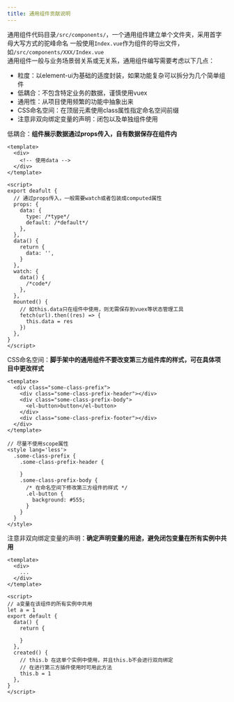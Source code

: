 ```yaml
---
title: 通用组件贡献说明
---
```


通用组件代码目录`/src/components/`，一个通用组件建立单个文件夹，采用首字母大写方式的驼峰命名
一般使用`Index.vue`作为组件的导出文件，如`/src/components/XXX/Index.vue`   
通用组件一般与业务场景弱关系或无关系，通用组件编写需要考虑以下几点：
  *  粒度：以element-ui为基础的适度封装，如果功能复杂可以拆分为几个简单组件
  *  低耦合：不包含特定业务的数据，谨慎使用vuex
  *  通用性：从项目使用频繁的功能中抽象出来
  *  CSS命名空间：在顶层元素使用class属性指定命名空间前缀
  *  注意非双向绑定变量的声明：闭包以及单独组件使用

低耦合：**组件展示数据通过props传入，自有数据保存在组件内**   
``` vue
<template>
  <div>
    <!-- 使用data -->
  </div>
</template>

<script>
export deafult {
  // 通过props传入，一般需要watch或者包装成computed属性
  props: {
    data: {
      type: /*type*/
      default: /*default*/
    },
  },
  data() {
    return {
      data: '',
    }
  },
  watch: {
    data() {
      /*code*/
    },
  },
  mounted() {
    // 如this.data只在组件中使用，则无需保存到vuex等状态管理工具
    fetch(url).then((res) => {
      this.data = res
    })
  },
}
</script>
```


CSS命名空间：**脚手架中的通用组件不要改变第三方组件库的样式，可在具体项目中更改样式**   
``` vue
<template>
  <div class="some-class-prefix">
    <div class="some-class-prefix-header"></div>
    <div class="some-class-prefix-body">
      <el-button>button</el-button>
    </div>
    <div class="some-class-prefix-footer"></div>
  </div>
</template>

// 尽量不使用scope属性
<style lang='less'>
  .some-class-prefix {
    .some-class-prefix-header {
      
    }
    .some-class-prefix-body {
      /* 在命名空间下修改第三方组件的样式 */
      .el-button {
        background: #555;
      }
    }
  }
</style>
```

注意非双向绑定变量的声明：**确定声明变量的用途，避免闭包变量在所有实例中共用**
``` vue
<template>
  <div>
    ...
  </div>
</template>

<script>
// a变量在该组件的所有实例中共用
let a = 1
export default {
  data() {
    return {

    }
  },
  created() {
    // this.b 在这单个实例中使用，并且this.b不会进行双向绑定
    // 在进行第三方插件使用时可用此方法
    this.b = 1
  },
}
</script>  
```


